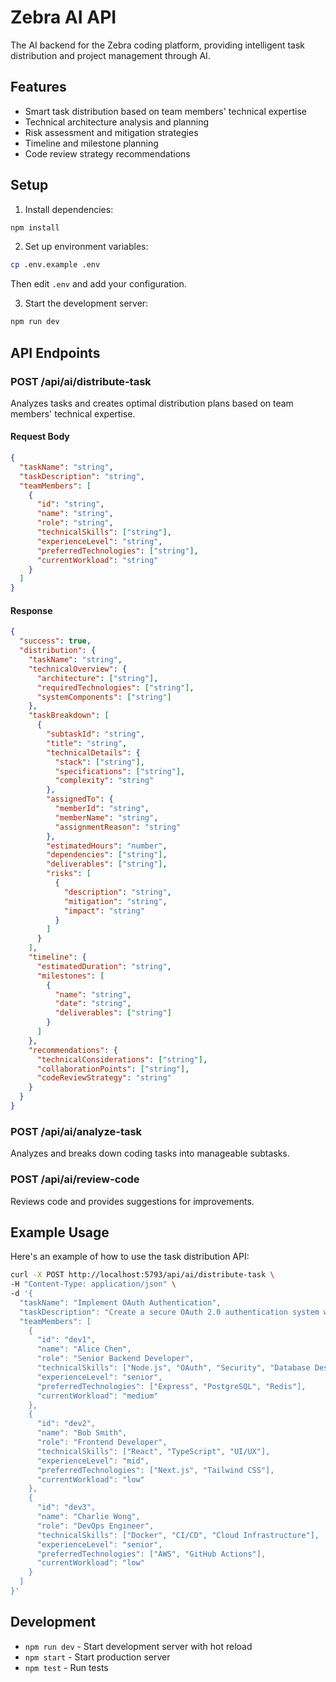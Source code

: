 # Zebra AI API

The AI backend for the Zebra coding platform, providing intelligent task distribution and project management through AI.

## Features

- Smart task distribution based on team members' technical expertise
- Technical architecture analysis and planning
- Risk assessment and mitigation strategies
- Timeline and milestone planning
- Code review strategy recommendations

## Setup

1. Install dependencies:
```bash
npm install
```

2. Set up environment variables:
```bash
cp .env.example .env
```
Then edit `.env` and add your configuration.

3. Start the development server:
```bash
npm run dev
```

## API Endpoints

### POST /api/ai/distribute-task
Analyzes tasks and creates optimal distribution plans based on team members' technical expertise.

#### Request Body
```json
{
  "taskName": "string",
  "taskDescription": "string",
  "teamMembers": [
    {
      "id": "string",
      "name": "string",
      "role": "string",
      "technicalSkills": ["string"],
      "experienceLevel": "string",
      "preferredTechnologies": ["string"],
      "currentWorkload": "string"
    }
  ]
}
```

#### Response
```json
{
  "success": true,
  "distribution": {
    "taskName": "string",
    "technicalOverview": {
      "architecture": ["string"],
      "requiredTechnologies": ["string"],
      "systemComponents": ["string"]
    },
    "taskBreakdown": [
      {
        "subtaskId": "string",
        "title": "string",
        "technicalDetails": {
          "stack": ["string"],
          "specifications": ["string"],
          "complexity": "string"
        },
        "assignedTo": {
          "memberId": "string",
          "memberName": "string",
          "assignmentReason": "string"
        },
        "estimatedHours": "number",
        "dependencies": ["string"],
        "deliverables": ["string"],
        "risks": [
          {
            "description": "string",
            "mitigation": "string",
            "impact": "string"
          }
        ]
      }
    ],
    "timeline": {
      "estimatedDuration": "string",
      "milestones": [
        {
          "name": "string",
          "date": "string",
          "deliverables": ["string"]
        }
      ]
    },
    "recommendations": {
      "technicalConsiderations": ["string"],
      "collaborationPoints": ["string"],
      "codeReviewStrategy": "string"
    }
  }
}
```

### POST /api/ai/analyze-task
Analyzes and breaks down coding tasks into manageable subtasks.

### POST /api/ai/review-code
Reviews code and provides suggestions for improvements.

## Example Usage

Here's an example of how to use the task distribution API:

```bash
curl -X POST http://localhost:5793/api/ai/distribute-task \
-H "Content-Type: application/json" \
-d '{
  "taskName": "Implement OAuth Authentication",
  "taskDescription": "Create a secure OAuth 2.0 authentication system with support for multiple providers (Google, GitHub) and JWT token management",
  "teamMembers": [
    {
      "id": "dev1",
      "name": "Alice Chen",
      "role": "Senior Backend Developer",
      "technicalSkills": ["Node.js", "OAuth", "Security", "Database Design"],
      "experienceLevel": "senior",
      "preferredTechnologies": ["Express", "PostgreSQL", "Redis"],
      "currentWorkload": "medium"
    },
    {
      "id": "dev2",
      "name": "Bob Smith",
      "role": "Frontend Developer",
      "technicalSkills": ["React", "TypeScript", "UI/UX"],
      "experienceLevel": "mid",
      "preferredTechnologies": ["Next.js", "Tailwind CSS"],
      "currentWorkload": "low"
    },
    {
      "id": "dev3",
      "name": "Charlie Wong",
      "role": "DevOps Engineer",
      "technicalSkills": ["Docker", "CI/CD", "Cloud Infrastructure"],
      "experienceLevel": "senior",
      "preferredTechnologies": ["AWS", "GitHub Actions"],
      "currentWorkload": "low"
    }
  ]
}'
```

## Development

- `npm run dev` - Start development server with hot reload
- `npm start` - Start production server
- `npm test` - Run tests
